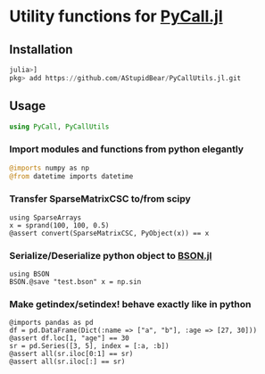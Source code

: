 # Utility functions for [PyCall.jl](https://github.com/JuliaPy/PyCall.jl)

## Installation

```julia
julia>]
pkg> add https://github.com/AStupidBear/PyCallUtils.jl.git
```

## Usage

```julia
using PyCall, PyCallUtils
```

### Import modules and functions from python elegantly

```julia
@imports numpy as np
@from datetime imports datetime
```

### Transfer SparseMatrixCSC to/from scipy

```
using SparseArrays
x = sprand(100, 100, 0.5)
@assert convert(SparseMatrixCSC, PyObject(x)) == x
```

### Serialize/Deserialize python object to [BSON.jl](https://github.com/MikeInnes/BSON.jl)
```
using BSON
BSON.@save "test.bson" x = np.sin
```

### Make getindex/setindex! behave exactly like in python
```
@imports pandas as pd
df = pd.DataFrame(Dict(:name => ["a", "b"], :age => [27, 30]))
@assert df.loc[1, "age"] == 30
sr = pd.Series([3, 5], index = [:a, :b])
@assert all(sr.iloc[0:1] == sr)
@assert all(sr.iloc[:] == sr)
```